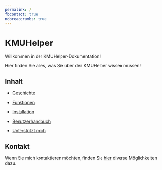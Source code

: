 ```yaml
---
permalink: /
fbcontact: true
nobreadcrumbs: true
---
```


# KMUHelper

Willkommen in der KMUHelper-Dokumentation!

Hier finden Sie alles, was Sie über den KMUHelper wissen müssen!

## Inhalt

-   [Geschichte](history.md)
-   [Funktionen](functions.md)
-   [Installation](installation.md)
-   [Benutzerhandbuch](manual/README.md)

-   [Unterstützt mich](support.md)

## Kontakt

Wenn Sie mich kontaktieren möchten, finden Sie [hier](<{{ site.kontakt_url }}>) diverse Möglichkeiten dazu.
